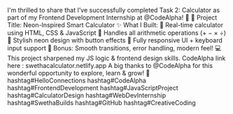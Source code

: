 I'm thrilled to share that I’ve successfully completed Task 2: Calculator as part of my Frontend Development Internship at @CodeAlpha! 🚀
🧮 Project Title: Neon-Inspired Smart Calculator
✨ What I Built:
 🔹 Real-time calculator using HTML, CSS & JavaScript
 🔹 Handles all arithmetic operations (+ − × ÷)
 🔹 Stylish neon design with button effects
 🔹 Fully responsive UI + keyboard input support
 🔹 Bonus: Smooth transitions, error handling, modern feel!
💻 This project sharpened my JS logic & frontend design skills.
CodeAlpha 
link here : swethacalculator.netlify.app
A big thanks to @CodeAlpha for this wonderful opportunity to explore, learn & grow! 💙
 hashtag#HelloConnections hashtag#CodeAlpha hashtag#FrontendDevelopment hashtag#JavaScriptProject hashtag#CalculatorDesign hashtag#WebDevInternship hashtag#SwethaBuilds hashtag#GitHub hashtag#CreativeCoding
